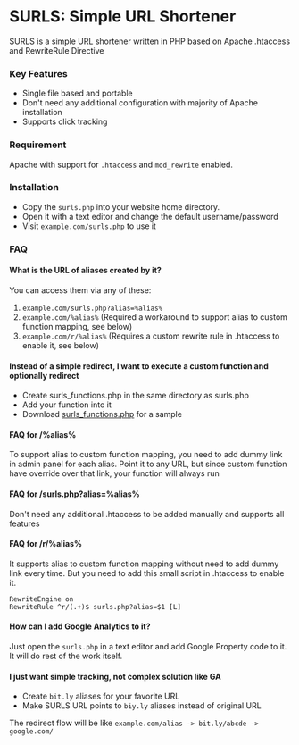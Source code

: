 # SURLS: Simple URL Shortener
SURLS is a simple URL shortener written in PHP based on Apache .htaccess and RewriteRule Directive

### Key Features
 - Single file based and portable
 - Don't need any additional configuration with majority of Apache installation
 - Supports click tracking

### Requirement
Apache with support for `.htaccess` and `mod_rewrite` enabled.

### Installation
- Copy the `surls.php` into your website home directory.
- Open it with a text editor and change the default username/password
- Visit `example.com/surls.php` to use it

### FAQ

#### What is the URL of aliases created by it?
You can access them via any of these:

1. `example.com/surls.php?alias=%alias%`
2. `example.com/%alias%` (Required a workaround to support alias to custom function mapping, see below)
3. `example.com/r/%alias%` (Requires a custom rewrite rule in .htaccess to enable it, see below)

#### Instead of a simple redirect, I want to execute a custom function and optionally redirect
- Create surls_functions.php in the same directory as surls.php
- Add your function into it
- Download [surls_functions.php](https://github.com/VarunAgw/SURLS/blob/master/surls_functions.php) for a sample

#### FAQ for /%alias%
To support alias to custom function mapping, you need to add dummy link in admin panel for each alias. Point it to any URL, but since custom function have override over that link, your function will always run

#### FAQ for /surls.php?alias=%alias%
Don't need any additional .htaccess to be added manually and supports all features

#### FAQ for /r/%alias%
It supports alias to custom function mapping without need to add dummy link every time. But you need to add this small script in .htaccess to enable it.
```
RewriteEngine on
RewriteRule ^r/(.+)$ surls.php?alias=$1 [L]
```

#### How can I add Google Analytics to it?
Just open the `surls.php` in a text editor and add Google Property code to it. It will do rest of the work itself.

#### I just want simple tracking, not complex solution like GA
- Create `bit.ly` aliases for your favorite URL
- Make SURLS URL points to `biy.ly` aliases instead of original URL

The redirect flow will be like `example.com/alias -> bit.ly/abcde -> google.com/`
